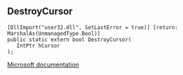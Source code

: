## DestroyCursor

```
[DllImport("user32.dll", SetLastError = true)] [return: MarshalAs(UnmanagedType.Bool)]
public static extern bool DestroyCursor(
   IntPtr hCursor
);
```

[Microsoft documentation](https://docs.microsoft.com/en-us/windows/win32/api/winuser/nf-winuser-destroycursor)
